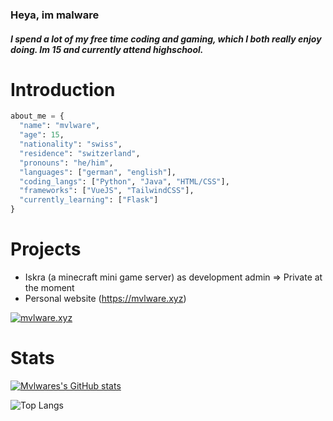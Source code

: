 ### Heya, im malware
##### I spend a lot of my free time coding and gaming, which I both really enjoy doing. Im 15 and currently attend highschool.


# Introduction
```py
about_me = {
  "name": "mvlware",
  "age": 15,
  "nationality": "swiss",
  "residence": "switzerland",
  "pronouns": "he/him",
  "languages": ["german", "english"],
  "coding_langs": ["Python", "Java", "HTML/CSS"],
  "frameworks": ["VueJS", "TailwindCSS"],
  "currently_learning": ["Flask"]
}


```

# Projects
- Iskra (a minecraft mini game server) as development admin => Private at the moment
- Personal website (https://mvlware.xyz)
  
[![mvlware.xyz](https://github-readme-stats.vercel.app/api/pin/?username=mvlwarekekw&repo=mvlware.xyz&theme=github_dark)](https://github.com/mvlwarekekw/mvlware.xyz)

# Stats
[![Mvlwares's GitHub stats](https://github-readme-stats.vercel.app/api?username=mvlwarekekw&theme=github_dark)](https://github.com/anuraghazra/github-readme-stats)

![Top Langs](https://github-readme-stats.vercel.app/api/top-langs/?username=mvlwarekekw&layout=compact&theme=github_dark)
